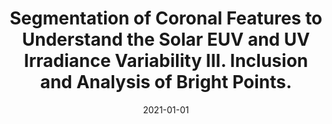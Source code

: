 ---
title: "Segmentation of Coronal Features to Understand the Solar EUV and UV Irradiance Variability III. Inclusion and Analysis of Bright Points."
collection: publications
permalink: /publication/2021-zwaard
date: 2021-01-01
venue: 'Solar Physics'
link: 'https://doi.org/10.1007/s11207-021-01863-9'
citation: 'R.van der Zwaard, M. Bergmann, J. Zender, R. Kariyappa, <b>G. Giono</b> and L. Damé, “Segmentation of Coronal Features to Understand the Solar EUV and UV Irradiance Variability III. Inclusion and Analysis of Bright Points.”, <i>Solar Physics</i>, Volume 296, Issue 138, (2021), doi:10.1007/s11207-021-01863-9'
---